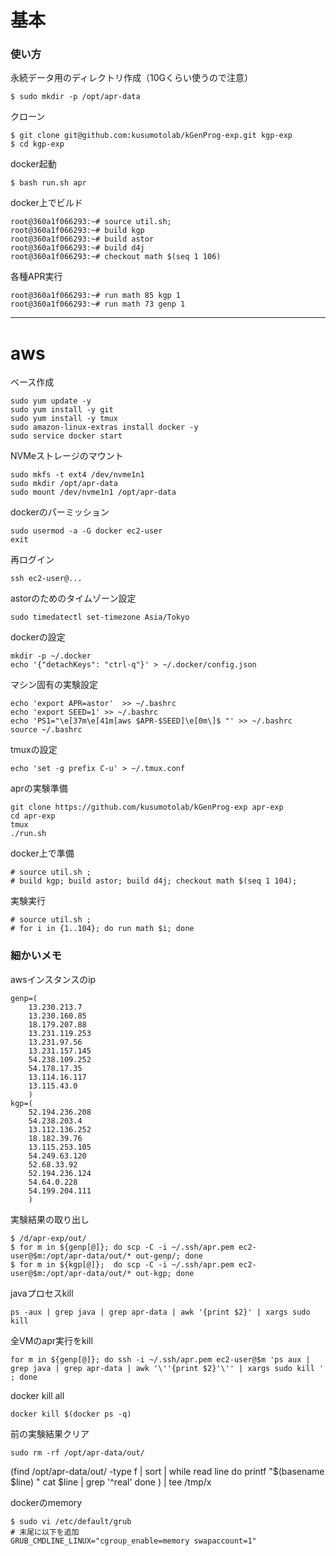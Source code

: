 # 基本

### 使い方

永続データ用のディレクトリ作成（10Gくらい使うので注意）
```shell
$ sudo mkdir -p /opt/apr-data
```

クローン
```shell
$ git clone git@github.com:kusumotolab/kGenProg-exp.git kgp-exp
$ cd kgp-exp
```

docker起動
```shell
$ bash run.sh apr
```

docker上でビルド
```shell
root@360a1f066293:~# source util.sh;
root@360a1f066293:~# build kgp
root@360a1f066293:~# build astor
root@360a1f066293:~# build d4j
root@360a1f066293:~# checkout math $(seq 1 106)
```

各種APR実行
```shell
root@360a1f066293:~# run math 85 kgp 1
root@360a1f066293:~# run math 73 genp 1
```


----
# aws

ベース作成
```shell
sudo yum update -y
sudo yum install -y git
sudo yum install -y tmux
sudo amazon-linux-extras install docker -y
sudo service docker start
```

NVMeストレージのマウント
```shell
sudo mkfs -t ext4 /dev/nvme1n1
sudo mkdir /opt/apr-data
sudo mount /dev/nvme1n1 /opt/apr-data
```

dockerのパーミッション
```shell
sudo usermod -a -G docker ec2-user
exit
```

再ログイン
```shell
ssh ec2-user@...
```

astorのためのタイムゾーン設定
```shell
sudo timedatectl set-timezone Asia/Tokyo
```

dockerの設定
```shell
mkdir -p ~/.docker
echo '{"detachKeys": "ctrl-q"}' > ~/.docker/config.json
```

マシン固有の実験設定
```shell
echo 'export APR=astor'  >> ~/.bashrc
echo 'export SEED=1' >> ~/.bashrc
echo 'PS1="\e[37m\e[41m[aws $APR-$SEED]\e[0m\]$ "' >> ~/.bashrc
source ~/.bashrc
```

tmuxの設定
```shell
echo 'set -g prefix C-u' > ~/.tmux.conf
```

aprの実験準備
```shell
git clone https://github.com/kusumotolab/kGenProg-exp apr-exp
cd apr-exp
tmux
./run.sh
```

docker上で準備
```shell
# source util.sh ;
# build kgp; build astor; build d4j; checkout math $(seq 1 104);
```

実験実行
```shell
# source util.sh ;
# for i in {1..104}; do run math $i; done
```


### 細かいメモ

awsインスタンスのip
```shell
genp=(
    13.230.213.7
    13.230.160.85
    18.179.207.88
    13.231.119.253
    13.231.97.56
    13.231.157.145
    54.238.109.252
    54.178.17.35
    13.114.16.117
    13.115.43.0
    )
kgp=(
    52.194.236.208
    54.238.203.4
    13.112.136.252
    18.182.39.76
    13.115.253.105
    54.249.63.120
    52.68.33.92
    52.194.236.124
    54.64.0.228
    54.199.204.111
    )
```


実験結果の取り出し
```shell
$ /d/apr-exp/out/
$ for m in ${genp[@]}; do scp -C -i ~/.ssh/apr.pem ec2-user@$m:/opt/apr-data/out/* out-genp/; done
$ for m in ${kgp[@]};  do scp -C -i ~/.ssh/apr.pem ec2-user@$m:/opt/apr-data/out/* out-kgp; done
```


javaプロセスkill
```shell
ps -aux | grep java | grep apr-data | awk '{print $2}' | xargs sudo kill
```

全VMのapr実行をkill
```shell
for m in ${genp[@]}; do ssh -i ~/.ssh/apr.pem ec2-user@$m 'ps aux | grep java | grep apr-data | awk '\''{print $2}'\'' | xargs sudo kill ' ; done
```

docker kill all
```shell
docker kill $(docker ps -q)
```

前の実験結果クリア
```shell
sudo rm -rf /opt/apr-data/out/
```

(find /opt/apr-data/out/ -type f | sort | while read line
do
  printf "$(basename $line) "
  cat $line | grep '^real'
done
) | tee /tmp/x

dockerのmemory
```shel
$ sudo vi /etc/default/grub
# 末尾に以下を追加
GRUB_CMDLINE_LINUX="cgroup_enable=memory swapaccount=1"
```
